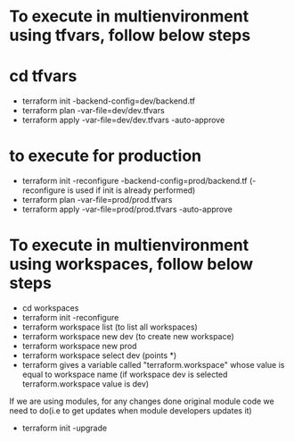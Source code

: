 # To execute in multienvironment using tfvars, follow below steps

# cd tfvars
* terraform init -backend-config=dev/backend.tf
* terraform plan -var-file=dev/dev.tfvars
* terraform apply -var-file=dev/dev.tfvars -auto-approve


# to execute for production 
* terraform init -reconfigure -backend-config=prod/backend.tf (-reconfigure is used if init is already performed)
* terraform plan -var-file=prod/prod.tfvars
* terraform apply -var-file=prod/prod.tfvars -auto-approve

# To execute in multienvironment using workspaces, follow below steps

* cd workspaces
* terraform init -reconfigure
* terraform workspace list (to list all workspaces)
* terraform workspace new dev (to create new workspace)
* terraform workspace new prod
* terraform workspace select dev (points *)
* terraform gives a variable called "terraform.workspace" whose value is equal to workspace name (if workspace dev is selected terraform.workspace value is dev)

If we are using modules, for any changes done original module code we need to do(i.e to get updates when module developers updates it)
* terraform init -upgrade